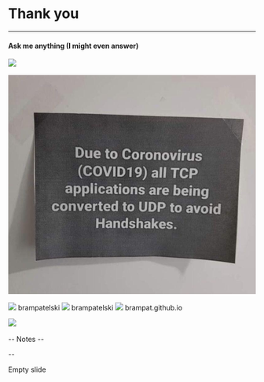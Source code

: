 <!-- .slide: data-background="#DB8831" style="text-align: left; vertical-align: middle; color:white" color="#FFFFFF" -->
# Thank you
<hr />

#### Ask me anything (I might even answer)

![](./pics/brpa.jpg)<!-- .element style="position: fixed; top: 300px; right: 60px; height: 200px;"  -->

![](./pics/intro/covid_handshakes.jpg)<!-- .element style="position: fixed; top: 200px; left: 60px; height: 300px;"  -->


<span>![](./pics/twitter.png)<!-- .element style="vertical-align: middle; background:none; border:none; box-shadow:none; width: 30px;" --> brampatelski</span><!-- .element style="position: fixed; bottom: 110px; left: 20px;" -->
<span>![](pics/intro/linkedin.png)<!-- .element style="vertical-align: middle; background:none; border:none; box-shadow:none; width: 30px;" --> brampatelski</span><!-- .element style="position: fixed; bottom: 75px; left: 20px;" -->
<span>![](./pics/github.png)<!-- .element style="vertical-align: middle; background:none; border:none; box-shadow:none; width: 30px;" --> brampat.github.io</span><!-- .element style="position: fixed; bottom: 40px; left: 20px;" -->

![](./pics/ordina.jpeg)<!-- .element style="position: fixed; bottom: 10px; right: 20px; width: 150px;" -->

-- Notes --

--

Empty slide
